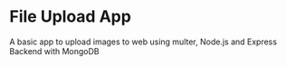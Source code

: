 # File Upload App
 A basic app to upload images to web using multer, Node.js and Express Backend with MongoDB
